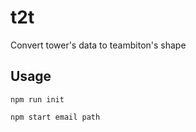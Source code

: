 # t2t

Convert tower's data to teambiton's shape

## Usage

```SHELL
npm run init

npm start email path
```
